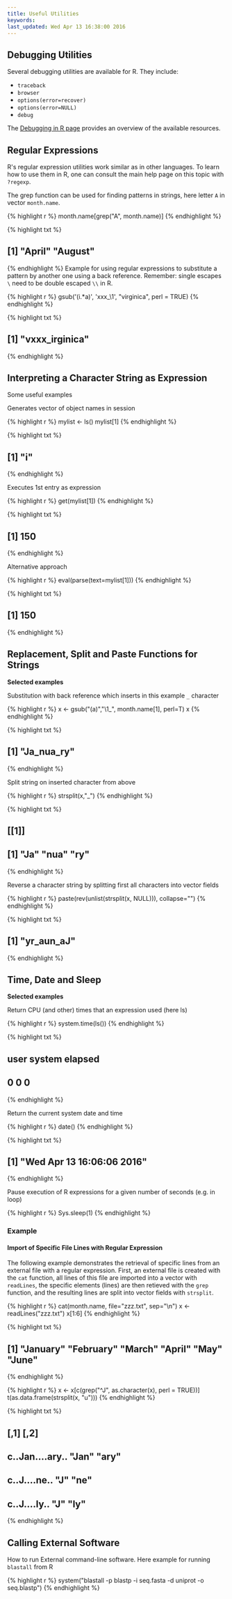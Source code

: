 ```yaml
---
title: Useful Utilities
keywords: 
last_updated: Wed Apr 13 16:38:00 2016
---
```


## Debugging Utilities

Several debugging utilities are available for R. They include:

* `traceback`
* `browser`
* `options(error=recover)`
* `options(error=NULL)`
* `debug`

The [Debugging in R page](http://www.stats.uwo.ca/faculty/murdoch/software/debuggingR/) provides an overview of the available resources.

## Regular Expressions

R's regular expression utilities work similar as in other languages. To learn how to use them in R, one can consult the main help page on this topic with `?regexp`.

The grep function can be used for finding patterns in strings, here letter `A` in vector `month.name`.

{% highlight r %}
month.name[grep("A", month.name)] 
{% endhighlight %}

{% highlight txt %}
## [1] "April"  "August"
{% endhighlight %}
Example for using regular expressions to substitute a pattern by another one using a back reference. Remember: single escapes `\` need to be double escaped `\\` in R.


{% highlight r %}
gsub('(i.*a)', 'xxx_\\1', "virginica", perl = TRUE) 
{% endhighlight %}

{% highlight txt %}
## [1] "vxxx_irginica"
{% endhighlight %}

## Interpreting a Character String as Expression

Some useful examples

Generates vector of object names in session

{% highlight r %}
mylist <- ls()
mylist[1] 
{% endhighlight %}

{% highlight txt %}
## [1] "i"
{% endhighlight %}

Executes 1st entry as expression


{% highlight r %}
get(mylist[1])
{% endhighlight %}

{% highlight txt %}
## [1] 150
{% endhighlight %}

Alternative approach 

{% highlight r %}
eval(parse(text=mylist[1])) 
{% endhighlight %}

{% highlight txt %}
## [1] 150
{% endhighlight %}

## Replacement, Split and Paste Functions for Strings

__Selected examples__

Substitution with back reference which inserts in this example `_` character

{% highlight r %}
x <- gsub("(a)","\\1_", month.name[1], perl=T) 
x
{% endhighlight %}

{% highlight txt %}
## [1] "Ja_nua_ry"
{% endhighlight %}

Split string on inserted character from above

{% highlight r %}
strsplit(x,"_")
{% endhighlight %}

{% highlight txt %}
## [[1]]
## [1] "Ja"  "nua" "ry"
{% endhighlight %}

Reverse a character string by splitting first all characters into vector fields


{% highlight r %}
paste(rev(unlist(strsplit(x, NULL))), collapse="") 
{% endhighlight %}

{% highlight txt %}
## [1] "yr_aun_aJ"
{% endhighlight %}

## Time, Date and Sleep

__Selected examples__

Return CPU (and other) times that an expression used (here ls)

{% highlight r %}
system.time(ls()) 
{% endhighlight %}

{% highlight txt %}
##    user  system elapsed 
##       0       0       0
{% endhighlight %}

Return the current system date and time

{% highlight r %}
date() 
{% endhighlight %}

{% highlight txt %}
## [1] "Wed Apr 13 16:06:06 2016"
{% endhighlight %}

Pause execution of R expressions for a given number of seconds (e.g. in loop)

{% highlight r %}
Sys.sleep(1) 
{% endhighlight %}

### Example

#### Import of Specific File Lines with Regular Expression

The following example demonstrates the retrieval of specific lines from an external file with a regular expression. First, an external file is created with the `cat` function, all lines of this file are imported into a vector with `readLines`, the specific elements (lines) are then retieved with the `grep` function, and the resulting lines are split into vector fields with `strsplit`.


{% highlight r %}
cat(month.name, file="zzz.txt", sep="\n")
x <- readLines("zzz.txt")
x[1:6] 
{% endhighlight %}

{% highlight txt %}
## [1] "January"  "February" "March"    "April"    "May"      "June"
{% endhighlight %}

{% highlight r %}
x <- x[c(grep("^J", as.character(x), perl = TRUE))]
t(as.data.frame(strsplit(x, "u")))
{% endhighlight %}

{% highlight txt %}
##                 [,1]  [,2] 
## c..Jan....ary.. "Jan" "ary"
## c..J....ne..    "J"   "ne" 
## c..J....ly..    "J"   "ly"
{% endhighlight %}
## Calling External Software

How to run External command-line software. Here example for running `blastall` from R

{% highlight r %}
system("blastall -p blastp -i seq.fasta -d uniprot -o seq.blastp")
{% endhighlight %}

